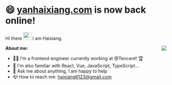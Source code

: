 # 😄 [yanhaixiang.com](https://yanhaixiang.com) is now back online!

Hi there <img src="https://media.giphy.com/media/hvRJCLFzcasrR4ia7z/giphy.gif" width="25px"> I am Haixiang.

<img align="right" src="https://github-readme-stats.vercel.app/api?username=haixiang6123&show_icons=true&hide_border=true&theme=vue-dark" />

**About me:**

- 🧑‍💻 I’m a frontend engineer currently working at @Tencent! 🏆
- 👑 I'm also familiar with React, Vue, JavaScript, TypeScript...
- 🧐 Ask me about anything, I am happy to help
- 📪 How to reach me: haixiang6123@gmail.com

